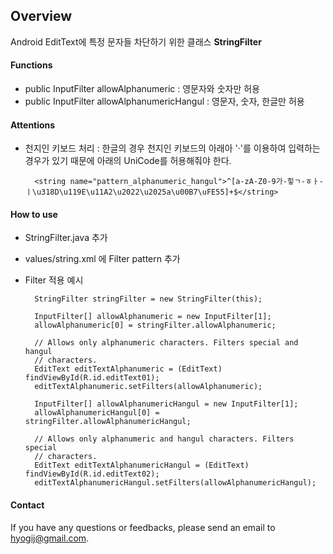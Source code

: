 ## Overview

Android EditText에 특정 문자들 차단하기 위한 클래스 **StringFilter** 

#### Functions

* public InputFilter allowAlphanumeric : 영문자와 숫자만 허용
* public InputFilter allowAlphanumericHangul : 영문자, 숫자, 한글만 허용

#### Attentions

* 천지인 키보드 처리 : 한글의 경우 천지인 키보드의 아래아 '·'를 이용하여 입력하는 경우가 있기 때문에 아래의 UniCode를 허용해줘야 한다.
 
		<string name="pattern_alphanumeric_hangul">^[a-zA-Z0-9가-힣ㄱ-ㅎㅏ-ㅣ\u318D\u119E\u11A2\u2022\u2025a\u00B7\uFE55]+$</string>

#### How to use

* StringFilter.java 추가
* values/string.xml 에 Filter pattern 추가
* Filter 적용 예시 

		StringFilter stringFilter = new StringFilter(this);

		InputFilter[] allowAlphanumeric = new InputFilter[1];
		allowAlphanumeric[0] = stringFilter.allowAlphanumeric;

		// Allows only alphanumeric characters. Filters special and hangul
		// characters.
		EditText editTextAlphanumeric = (EditText) findViewById(R.id.editText01);
		editTextAlphanumeric.setFilters(allowAlphanumeric);

		InputFilter[] allowAlphanumericHangul = new InputFilter[1];
		allowAlphanumericHangul[0] = stringFilter.allowAlphanumericHangul;

		// Allows only alphanumeric and hangul characters. Filters special
		// characters.
		EditText editTextAlphanumericHangul = (EditText) findViewById(R.id.editText02);
		editTextAlphanumericHangul.setFilters(allowAlphanumericHangul);
 
#### Contact

If you have any questions or feedbacks, please send an email to <hyogij@gmail.com>.
